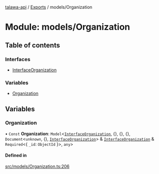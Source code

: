 [talawa-api](../README.md) / [Exports](../modules.md) / models/Organization

# Module: models/Organization

## Table of contents

### Interfaces

- [InterfaceOrganization](../interfaces/models_Organization.InterfaceOrganization.md)

### Variables

- [Organization](models_Organization.md#organization)

## Variables

### Organization

• `Const` **Organization**: `Model`\<[`InterfaceOrganization`](../interfaces/models_Organization.InterfaceOrganization.md), \{\}, \{\}, \{\}, `Document`\<`unknown`, \{\}, [`InterfaceOrganization`](../interfaces/models_Organization.InterfaceOrganization.md)\> & [`InterfaceOrganization`](../interfaces/models_Organization.InterfaceOrganization.md) & `Required`\<\{ `_id`: `ObjectId`  \}\>, `any`\>

#### Defined in

[src/models/Organization.ts:206](https://github.com/PalisadoesFoundation/talawa-api/blob/e5f7a9d/src/models/Organization.ts#L206)
